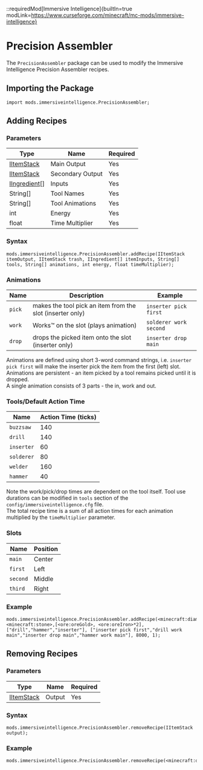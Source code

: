 ::requiredMod[Immersive Intelligence]{builtIn=true modLink=https://www.curseforge.com/minecraft/mc-mods/immersive-intelligence}

# Precision Assembler

The `PrecisionAssembler` package can be used to modify the Immersive Intelligence Precision Assembler recipes.

## Importing the Package

```zenscript
import mods.immersiveintelligence.PrecisionAssembler;
```

## Adding Recipes

### Parameters

| Type                                                  | Name             | Required |
| ----------------------------------------------------- | ---------------- | -------- |
| [IItemStack](/Vanilla/Items/IItemStack/)              | Main Output      | Yes      |
| [IItemStack](/Vanilla/Items/IItemStack/)              | Secondary Output | Yes      |
| [IIngredient](/Vanilla/Variable_Types/IIngredient/)[] | Inputs           | Yes      |
| String[]                                              | Tool Names       | Yes      |
| String[]                                              | Tool Animations  | Yes      |
| int                                                   | Energy           | Yes      |
| float                                                 | Time Multiplier  | Yes      |

### Syntax

```zenscript
mods.immersiveintelligence.PrecisionAssembler.addRecipe(IItemStack itemOutput, IItemStack trash, IIngredient[] itemInputs, String[] tools, String[] animations, int energy, float timeMultiplier);
```

### Animations

| Name   | Description                                               | Example                |
| ------ | --------------------------------------------------------- | ---------------------- |
| `pick` | makes the tool pick an item from the slot (inserter only) | `inserter pick first`  |
| `work` | Works™ on the slot (plays animation)                      | `solderer work second` |
| `drop` | drops the picked item onto the slot (inserter only)       | `inserter drop main`   |

Animations are defined using short 3-word command strings, i.e. `inserter pick first` will make the inserter pick the item from the first (left) slot.  
Animations are persistent - an item picked by a tool remains picked until it is dropped.  
A single animation consists of 3 parts - the in, work and out.

### Tools/Default Action Time

| Name       | Action Time (ticks) |
| ---------- | ------------------- |
| `buzzsaw`  | 140                 |
| `drill`    | 140                 |
| `inserter` | 60                  |
| `solderer` | 80                  |
| `welder`   | 160                 |
| `hammer`   | 40                  |

Note the work/pick/drop times are dependent on the tool itself. Tool use durations can be modified in `tools` section of the `config/immersiveintelligence.cfg` file.  
The total recipe time is a sum of all action times for each animation multiplied by the `timeMultiplier` parameter.

### Slots

| Name     | Position |
| -------- | -------- |
| `main`   | Center   |
| `first`  | Left     |
| `second` | Middle   |
| `third`  | Right    |

### Example

```zenscript
mods.immersiveintelligence.PrecisionAssembler.addRecipe(<minecraft:diamond>,<minecraft:stone>,[<ore:oreGold>, <ore:oreIron>*2], ["drill","hammer","inserter"], ["inserter pick first","drill work main","inserter drop main","hammer work main"], 8000, 1);
```

## Removing Recipes

### Parameters

| Type                                     | Name   | Required |
| ---------------------------------------- | ------ | -------- |
| [IItemStack](/Vanilla/Items/IItemStack/) | Output | Yes      |

### Syntax

```zenscript
mods.immersiveintelligence.PrecisionAssembler.removeRecipe(IItemStack output);
```

### Example

```zenscript
mods.immersiveintelligence.PrecisionAssembler.removeRecipe(<minecraft:diamond>);
```